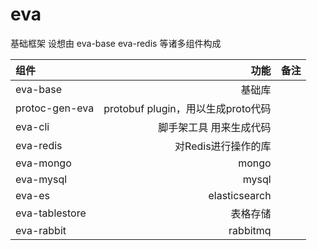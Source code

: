# eva

基础框架
设想由 eva-base eva-redis 等诸多组件构成

|组件|功能|备注|
|:-----| ----: | :----: |
|eva-base|基础库||
|protoc-gen-eva|protobuf plugin，用以生成proto代码||
|eva-cli|脚手架工具 用来生成代码||
|eva-redis|对Redis进行操作的库||
|eva-mongo|mongo||
|eva-mysql|mysql||
|eva-es|elasticsearch||
|eva-tablestore|表格存储||
|eva-rabbit|rabbitmq||
